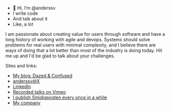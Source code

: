 - 👋 Hi, I’m @anderssv
- I write code
- And talk about it
- Like, a lot

I am passionate about creating value for users through software and have a long history of working with agile and devops. Systems should solve problems for real users with minimal complexity, and I believe there are ways of doing that a lot better than most of the industry is doing today. Hit me up and I'd be glad to talk about your challenges.

Sites and links:

- [My blog: Dazed & Confused](https://blog.f12.no)
- [anderssv@X](https://x.com/anderssv)
- [LinkedIn](https://linkedin.com/in/anderssv)
- [Recorded talks on Vimeo](https://vimeo.com/showcase/1807533)
- [I publish Smidigposten every once in a while](https://medium.com/smidigalliansen)
- [My company](https://www.mikill.no)

<!---
anderssv/anderssv is a ✨ special ✨ repository because its `README.md` (this file) appears on your GitHub profile.
You can click the Preview link to take a look at your changes.
--->

